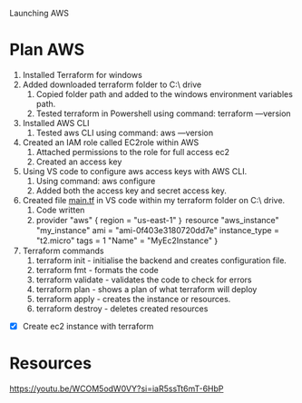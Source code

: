 Launching AWS 

# Plan AWS

1. Installed Terraform for windows 
2. Added downloaded terraform folder to C:\ drive
    1. Copied folder path and added to the windows environment variables path.
    2. Tested terraform in Powershell using command: terraform —version
3. Installed AWS CLI
    1. Tested aws CLI using command: aws —version 
4. Created an IAM role called EC2role within AWS 
    1. Attached permissions to the role for full access ec2
    2. Created an access key
5. Using VS code to configure aws access keys with AWS CLI.
    1. Using command: aws configure
    2. Added both the access key and secret access key.
6. Created file [main.tf](http://main.tf) in VS code within my terraform folder on C:\ drive.
    1. Code written
    2. provider "aws" {
    region = "us-east-1"
    ｝
    resource "aws_instance" "my_instance"
    ami
    = "ami-0f403e3180720dd7e"
    instance_type = "t2.micro"
    tags = 1
    "Name" = "MyEc2Instance"
    ｝
7. Terraform commands 
    1. terraform init - initialise the backend and creates configuration file.
    2. terraform fmt - formats the code 
    3. terraform validate - validates the code to check for errors
    4. terraform plan  - shows a plan of what terraform will deploy 
    5. terraform apply  - creates the instance or resources.
    6. terraform destroy - deletes created resources


- [x]  Create ec2 instance with terraform

 

# Resources

https://youtu.be/WCOM5odW0VY?si=iaR5ssTt6mT-6HbP
